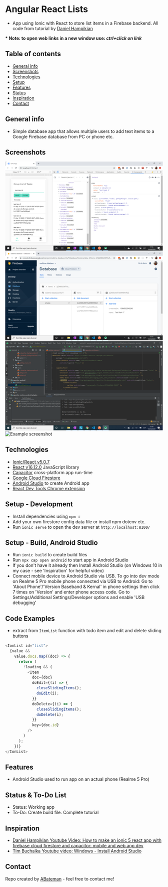 # Angular React Lists

- App using Ionic with React to store list items in a Firebase backend. All code from tutorial by [Daniel Hampikian](https://www.youtube.com/watch?v=-RtrbNJxOfQ)

**\* Note: to open web links in a new window use: _ctrl+click on link_**

## Table of contents

- [General info](#general-info)
- [Screenshots](#screenshots)
- [Technologies](#technologies)
- [Setup](#setup)
- [Features](#features)
- [Status](#status)
- [Inspiration](#inspiration)
- [Contact](#contact)

## General info

- Simple database app that allows multiple users to add text items to a Google Firebase database from PC or phone etc.

## Screenshots

![Example screenshot](./img/pc.png)
![Example screenshot](./img/firebase.png)
![Example screenshot](./img/android_studio.png)
![Example screenshot](./img/phone.png)

## Technologies

- [Ionic/React v5.0.7](https://www.npmjs.com/package/@ionic/react)
- [React v16.12.0](https://reactjs.org/) JavaScript library
- [Capacitor](https://capacitor.ionicframework.com/docs/) cross-platform app run-time
- [Google Cloud Firestore](https://firebase.google.com/products/firestore)
- [Android Studio](https://developer.android.com/studio) to create Android app
- [React Dev Tools Chrome extension](https://chrome.google.com/webstore/detail/react-developer-tools/fmkadmapgofadopljbjfkapdkoienihi/related)

## Setup - Development

- Install dependencies using `npm i`
- Add your own firestore config data file or install npm dotenv etc.
- Run `ionic serve` to open the dev server at `http://localhost:8100/`

## Setup - Build, Android Studio

- Run `ionic build` to create build files
- Run `npx cap open android` to start app in Android Studio
- If you don't have it already then Install Android Studio (on Windows 10 in my case - see 'Inspiration' for helpful video)
- Connect mobile device to Android Studio via USB. To go into dev mode on Realme 5 Pro mobile phone connected via USB to Android: Go to 'About Phone'/'Version Baseband & Kernal' in phone settings then click 7 times on 'Version' and enter phone access code. Go to Settings/Additional Settings/Developer options and enable 'USB debugging'

## Code Examples

- extract from `ItemList` function with todo item and edit and delete sliding buttons

```javascript
<IonList id="list">
  {value &&
    value.docs.map((doc) => {
      return (
        !loading && (
          <Item
            doc={doc}
            doEdit={(i) => {
              closeSlidingItems();
              doEdit(i);
            }}
            doDelete={(i) => {
              closeSlidingItems();
              doDelete(i);
            }}
            key={doc.id}
          />
        )
      );
    })}
</IonList>
```

## Features

- Android Studio used to run app on an actual phone (Realme 5 Pro)

## Status & To-Do List

- Status: Working app
- To-Do: Create build file. Complete tutorial

## Inspiration

- [Daniel Hampikian Youtube Video: How to make an ionic 5 react app with firebase cloud firestore and capacitor: mobile and web app dev](https://www.youtube.com/watch?v=-RtrbNJxOfQ)
- [Tim Buchalka Youtube video: Windows - Install Android Studio](https://www.youtube.com/watch?v=xrCr0A9DIMw)

## Contact

Repo created by [ABateman](https://www.andrewbateman.org) - feel free to contact me!
